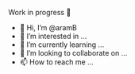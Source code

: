 Work in progress 🤗
- 👋 Hi, I’m @aramB
- 👀 I’m interested in ...
- 🌱 I’m currently learning ...
- 💞️ I’m looking to collaborate on ...
- 📫 How to reach me ...

<!---
aramB/aramB is a ✨ special ✨ repository because its `README.md` (this file) appears on your GitHub profile.
You can click the Preview link to take a look at your changes.
--->
